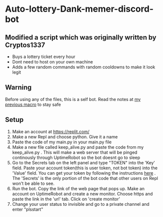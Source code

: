 # Auto-lottery-Dank-memer-discord-bot 

## Modified a script which was originally written by Cryptos1337 
- Buys a lottery ticket every hour 
- Dont need to host on your own machine
- Adds a few random commands with random cooldowns to make it look legit 
  
## Warning
Before using any of the files, this is a self bot. Read the notes at [my previous macro](https://github.com/iceteacandy/dank-memer-discord-auto-typer/blob/main/README.md) to stay safe

## Setup
1. Make an account at https://replit.com/ 
2. Make a new Repl and choose python. Give it a name
3. Paste the code of my main.py in your main.py file 
4. Make a new file called keep_alive.py and paste the code from my keep_alive.py . This will make a web server that will be pinged continously through UptimeRobot so the bot doesnt go to sleep
5. Go to the Secrets tab on the left panel and type "TOKEN" into the 'Key' field. Paste your account token(this is user token, not bot token) into the 'Value' field. You can get your token by following the instructions [here](https://gist.github.com/iceteacandy/eb2a84d4acdce8a5f8b5eb1f674a0c5a) . The 'Secrets' is the only portion of the bot code that other users on Repl won't be able to see. 
6. Run the bot. Copy the link of the web page that pops up. Make an account on UptimeRobot and create a new monitor. Choose https and paste the link in the 'url' tab. Click on 'create monitor'  
7. Change your user status to invisible and go to a private channel and enter "plsstart" 
